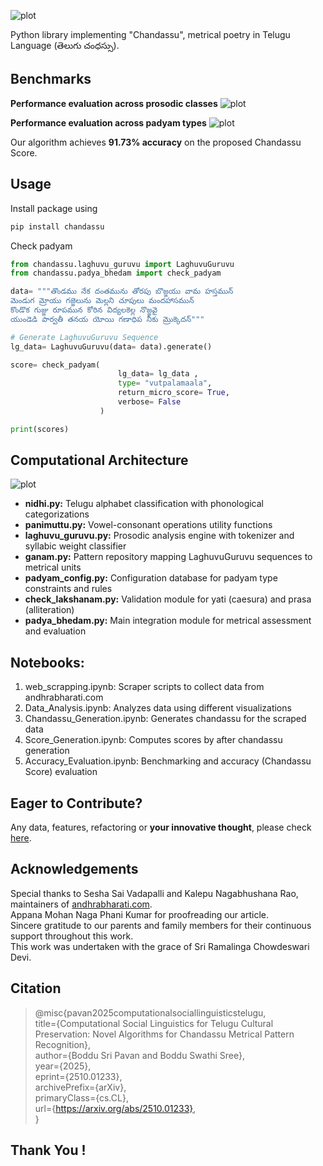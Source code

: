 ![plot](https://drive.google.com/uc?id=1izDz9LpCTmCMPUwNM7WMy4hTDNXgzrHF)

Python library implementing "Chandassu", metrical poetry in Telugu Language (తెలుగు చంధస్సు).

## Benchmarks
**Performance evaluation across prosodic classes**
![plot](https://drive.google.com/uc?id=1ezFq499XMOb2VRgy_J5XIwbtqkndL3OG)
 
**Performance evaluation across padyam types**
![plot](https://drive.google.com/uc?id=1iwld2P1fQRijTmbYZHRbH7NkVX2GLKP0)

Our algorithm achieves **91.73% accuracy** on the proposed Chandassu Score.

## Usage
Install package using
```py
pip install chandassu
```

Check padyam
```py
from chandassu.laghuvu_guruvu import LaghuvuGuruvu
from chandassu.padya_bhedam import check_padyam

data= """తొండము నేక దంతమును తోరపు బొజ్జయు వామ హస్తమున్
మెండుగ మ్రోయు గజ్జెలును మెల్లని చూపులు మందహాసమున్
కొండొక గుజ్జు రూపమున కోరిన విద్యలకెల్ల నొజ్జవై
యుండెడి పార్వతీ తనయ యోయి గణాధిప నీకు మ్రొక్కెదన్"""

# Generate LaghuvuGuruvu Sequence
lg_data= LaghuvuGuruvu(data= data).generate()

score= check_padyam( 
                        lg_data= lg_data ,
                        type= "vutpalamaala",
                        return_micro_score= True, 
                        verbose= False
                    )

print(scores)
```

## Computational Architecture
![plot](https://drive.google.com/uc?id=1uC_zetHMhVozM6PNgW5J0Hd1V5_v_xRC)

- **nidhi.py:** Telugu alphabet classification with phonological categorizations </br>
- **panimuttu.py:** Vowel-consonant operations utility functions </br>
- **laghuvu_guruvu.py:** Prosodic analysis engine with tokenizer and syllabic weight classifier </br>
- **ganam.py:** Pattern repository mapping LaghuvuGuruvu sequences to metrical units </br>
- **padyam_config.py:** Configuration database for padyam type constraints and rules </br>
- **check_lakshanam.py:** Validation module for yati (caesura) and prasa (alliteration) </br>
- **padya_bhedam.py:** Main integration module for metrical assessment and evaluation </br>

## Notebooks:
1. web_scrapping.ipynb: Scraper scripts to collect data from andhrabharati.com
2. Data_Analysis.ipynb: Analyzes data using different visualizations
3. Chandassu_Generation.ipynb: Generates chandassu for the scraped data
4. Score_Generation.ipynb: Computes scores by after chandassu generation
5. Accuracy_Evaluation.ipynb: Benchmarking and accuracy (Chandassu Score) evaluation

## Eager to Contribute?
Any data, features, refactoring or **your innovative thought**, please check <a href= "https://github.com/BodduSriPavan-111/chandassu/blob/main/CONTRIBUTING.md">here</a>.

## Acknowledgements
Special thanks to Sesha Sai Vadapalli and Kalepu Nagabhushana Rao, maintainers of [andhrabharati.com](https://andhrabharati.com/). </br>
Appana Mohan Naga Phani Kumar for proofreading our article. </br>
Sincere gratitude to our parents and family members for their continuous support throughout this work. </br>
This work was undertaken with the grace of Sri Ramalinga Chowdeswari Devi.

## Citation
>@misc{pavan2025computationalsociallinguisticstelugu, </br>
>      title={Computational Social Linguistics for Telugu Cultural Preservation: Novel Algorithms for Chandassu Metrical Pattern Recognition}, </br>
>      author={Boddu Sri Pavan and Boddu Swathi Sree}, </br>
>      year={2025}, </br>
>      eprint={2510.01233}, </br>
>      archivePrefix={arXiv}, </br>
>      primaryClass={cs.CL}, </br>
>      url={https://arxiv.org/abs/2510.01233},  </br>
>}

## Thank You !
